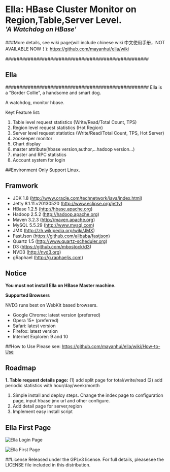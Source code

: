 <h1>Ella: HBase Cluster Monitor on Region,Table,Server Level.<br />
<em><sup><sup>'A Watchdog on HBase'</sup></sup></em></h1>

###More details, see wiki page(will include chinese wiki 中文使用手册，NOT AVAILABLE NOW！): 
https://github.com/mayanhui/ella/wiki

###################################################
## Ella ############
###################################################
Ella is a "Border Collie", a handsome and smart dog.

A watchdog, monitor hbase.

Keyt Feature list:

1. Table level request statistics (Write/Read/Total Count, TPS)
2. Region level request statistics (Hot Region)
3. Server level request statistics (Write/Read/Total Count, TPS, Hot Server)
4. zookeeper monitor
5. Chart display
6. master attribute(hbase version,author,...hadoop version...)
7. master and RPC statistics
8. Account system for login


##Environment
Only Support Linux.

## Framwork
* JDK 1.8 (http://www.oracle.com/technetwork/java/index.html)
* Jetty 8.1.11.v20130520 (http://www.eclipse.org/jetty)
* HBase 1.2.5 (http://hbase.apache.org)
* Hadoop 2.5.2 (http://hadoop.apache.org)
* Maven 3.2.3 (http://maven.apache.org)
* MySQL 5.5.29 (http://www.mysql.com)
* JMX (http://zh.wikipedia.org/wiki/JMX)
* FastJson (https://github.com/alibaba/fastjson)
* Quartz 1.5 (http://www.quartz-scheduler.org)
* D3 (https://github.com/mbostock/d3)
* NVD3 (http://nvd3.org)
* gRaphael (http://g.raphaeljs.com)

## Notice
<b>You must not install Ella on HBase Master machine.</b>

<b>Supported Browsers</b>

NVD3 runs best on WebKit based browsers.

* Google Chrome: latest version (preferred)
* Opera 15+ (preferred)
* Safari: latest version
* Firefox: latest version
* Internet Explorer: 9 and 10

##How to Use
Please see:
https://github.com/mayanhui/ella/wiki/How-to-Use


## Roadmap

<b>1. Table request details page:</b>
(1) add split page for total/write/read
(2) add periodic statistics with hour/day/week/month

1. Simple install and deploy steps. Change the index page to configuration page, input hbase jmx url and other configure.
2. Add detail page for server,region
3. Implement easy install script

## Ella First Page

![Ella Login Page](http://static.oschina.net/uploads/space/2013/0814/181852_duF0_818358.jpg)


![Ella First Page](http://static.oschina.net/uploads/space/2013/0720/142647_s5dz_818358.jpg)


##License
Released under the GPLv3 license. For full details, pleasesee the LICENSE file included in this distribution.


